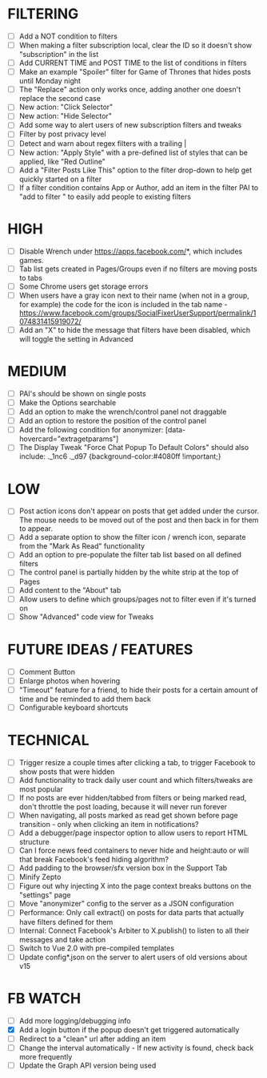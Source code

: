 FILTERING
=========
 - [ ] Add a NOT condition to filters
 - [ ] When making a filter subscription local, clear the ID so it doesn't show "subscription" in the list
 - [ ] Add CURRENT TIME and POST TIME to the list of conditions in filters
 - [ ] Make an example "Spoiler" filter for Game of Thrones that hides posts until Monday night
 - [ ] The "Replace" action only works once, adding another one doesn't replace the second case
 - [ ] New action: "Click Selector"
 - [ ] New action: "Hide Selector"
 - [ ] Add some way to alert users of new subscription filters and tweaks
 - [ ] Filter by post privacy level
 - [ ] Detect and warn about regex filters with a trailing |
 - [ ] New action: "Apply Style" with a pre-defined list of styles that can be applied, like "Red Outline"
 - [ ] Add a "Filter Posts Like This" option to the filter drop-down to help get quickly started on a filter
 - [ ] If a filter condition contains App or Author, add an item in the filter PAI to "add <author> to filter <x>" to easily add people to existing filters

HIGH
=========
 - [ ] Disable Wrench under https://apps.facebook.com/*, which includes games.
 - [ ] Tab list gets created in Pages/Groups even if no filters are moving posts to tabs
 - [ ] Some Chrome users get storage errors
 - [ ] When users have a gray icon next to their name (when not in a group, for example) the code for the icon is included in the tab name - https://www.facebook.com/groups/SocialFixerUserSupport/permalink/1074831415919072/
 - [ ] Add an "X" to hide the message that filters have been disabled, which will toggle the setting in Advanced

MEDIUM
=========
 - [ ] PAI's should be shown on single posts
 - [ ] Make the Options searchable
 - [ ] Add an option to make the wrench/control panel not draggable
 - [ ] Add an option to restore the position of the control panel
 - [ ] Add the following condition for anonymizer: [data-hovercard="extragetparams"]
 - [ ] The Display Tweak "Force Chat Popup To Default Colors" should also include: ._1nc6 ._d97 {background-color:#4080ff !important;}

LOW
=========
 - [ ] Post action icons don't appear on posts that get added under the cursor. The mouse needs to be moved out of the post and then back in for them to appear.
 - [ ] Add a separate option to show the filter icon / wrench icon, separate from the "Mark As Read" functionality
 - [ ] Add an option to pre-populate the filter tab list based on all defined filters
 - [ ] The control panel is partially hidden by the white strip at the top of Pages
 - [ ] Add content to the "About" tab
 - [ ] Allow users to define which groups/pages not to filter even if it's turned on
 - [ ] Show "Advanced" code view for Tweaks

FUTURE IDEAS / FEATURES
=======================
 - [ ] Comment Button
 - [ ] Enlarge photos when hovering
 - [ ] "Timeout" feature for a friend, to hide their posts for a certain amount of time and be reminded to add them back
 - [ ] Configurable keyboard shortcuts
  
TECHNICAL
=========
 - [ ] Trigger resize a couple times after clicking a tab, to trigger Facebook to show posts that were hidden
 - [ ] Add functionality to track daily user count and which filters/tweaks are most popular
 - [ ] If no posts are ever hidden/tabbed from filters or being marked read, don't throttle the post loading, because it will never run forever
 - [ ] When navigating, all posts marked as read get shown before page transition - only when clicking an item in notifications?
 - [ ] Add a debugger/page inspector option to allow users to report HTML structure
 - [ ] Can I force news feed containers to never hide and height:auto or will that break Facebook's feed hiding algorithm?
 - [ ] Add padding to the browser/sfx version box in the Support Tab
 - [ ] Minify Zepto
 - [ ] Figure out why injecting X into the page context breaks buttons on the "settings" page
 - [ ] Move "anonymizer" config to the server as a JSON configuration
 - [ ] Performance: Only call extract() on posts for data parts that actually have filters defined for them
 - [ ] Internal: Connect Facebook's Arbiter to X.publish() to listen to all their messages and take action
 - [ ] Switch to Vue 2.0 with pre-compiled templates
 - [ ] Update config*.json on the server to alert users of old versions about v15

FB WATCH
==========
 - [ ] Add more logging/debugging info
 - [x] Add a login button if the popup doesn't get triggered automatically
 - [ ] Redirect to a "clean" url after adding an item
 - [ ] Change the interval automatically - If new activity is found, check back more frequently
 - [ ] Update the Graph API version being used
